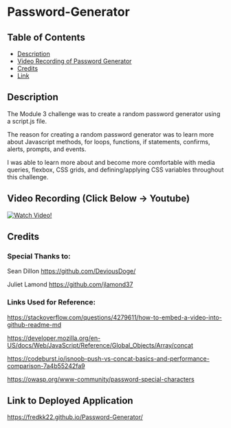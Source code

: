 # Password-Generator

## Table of Contents
- [Description](#description)
- [Video Recording of Password Generator](#video-recording)
- [Credits](#credits)
- [Link](#link-to-deployed-application)

## Description

The Module 3 challenge was to create a random password generator using a script.js file.

The reason for creating a random password generator was to learn more about Javascript methods, for loops, functions, if statements, confirms, alerts, prompts, and events.

I was able to learn more about and become more comfortable with media queries, flexbox, CSS grids, and defining/applying CSS variables throughout this challenge.

## Video Recording (Click Below → Youtube)

[![Watch Video!](https://img.youtube.com/vi/OukWFnTky7o/maxresdefault.jpg)](https://youtu.be/OukWFnTky7o)

## Credits

### Special Thanks to:

Sean Dillon https://github.com/DeviousDoge/

Juliet Lamond https://github.com/jlamond37

### Links Used for Reference:

https://stackoverflow.com/questions/4279611/how-to-embed-a-video-into-github-readme-md

https://developer.mozilla.org/en-US/docs/Web/JavaScript/Reference/Global_Objects/Array/concat

https://codeburst.io/jsnoob-push-vs-concat-basics-and-performance-comparison-7a4b55242fa9

https://owasp.org/www-community/password-special-characters

## Link to Deployed Application

https://fredkk22.github.io/Password-Generator/